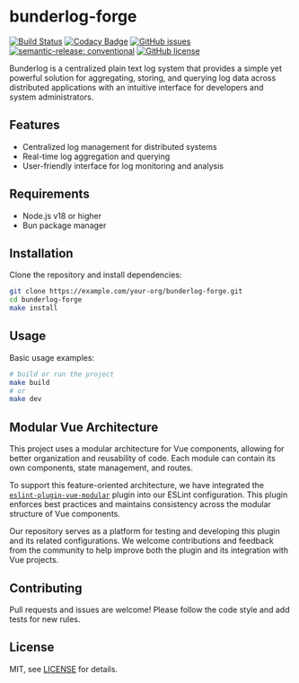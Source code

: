 # bunderlog-forge

[![Build Status](https://github.com/bunderlog/forge/actions/workflows/test.yml//badge.svg)](https://github.com/bunderlog/forge/actions/workflows/test.yml)
[![Codacy Badge](https://app.codacy.com/project/badge/Grade/615576bc2e9a4c3693f167397d427763)](https://app.codacy.com/gh/bunderlog/forge/dashboard?utm_source=gh&utm_medium=referral&utm_content=&utm_campaign=Badge_grade)
[![GitHub issues](https://img.shields.io/github/issues/bunderlog/forge)](https://github.com/bunderlog/forge/issues)
[![semantic-release: conventional](https://img.shields.io/badge/semantic--release-conventional-e10079?logo=semantic-release)](https://github.com/semantic-release/semantic-release)
[![GitHub license](https://img.shields.io/github/license/bunderlog/forge?color=blue)](./LICENSE.md)

Bunderlog is a centralized plain text log system that provides a simple yet powerful solution for aggregating, storing, and querying log data across distributed applications with an intuitive interface for developers and system administrators.

## Features

- Centralized log management for distributed systems
- Real-time log aggregation and querying
- User-friendly interface for log monitoring and analysis

## Requirements

- Node.js v18 or higher
- Bun package manager

## Installation

Clone the repository and install dependencies:

```bash
git clone https://example.com/your-org/bunderlog-forge.git
cd bunderlog-forge
make install
```

## Usage

Basic usage examples:

```bash
# build or run the project
make build
# or
make dev
```

## Modular Vue Architecture

This project uses a modular architecture for Vue components, allowing for better organization and reusability of code. Each module can contain its own components, state management, and routes.

To support this feature-oriented architecture, we have integrated the [`eslint-plugin-vue-modular`](https://www.npmjs.com/package/eslint-plugin-vue-modular) plugin into our ESLint configuration. This plugin enforces best practices and maintains consistency across the modular structure of Vue components.

Our repository serves as a platform for testing and developing this plugin and its related configurations. We welcome contributions and feedback from the community to help improve both the plugin and its integration with Vue projects.

## Contributing

Pull requests and issues are welcome! Please follow the code style and add tests for new rules.

## License

MIT, see [LICENSE](./LICENSE.md) for details.

